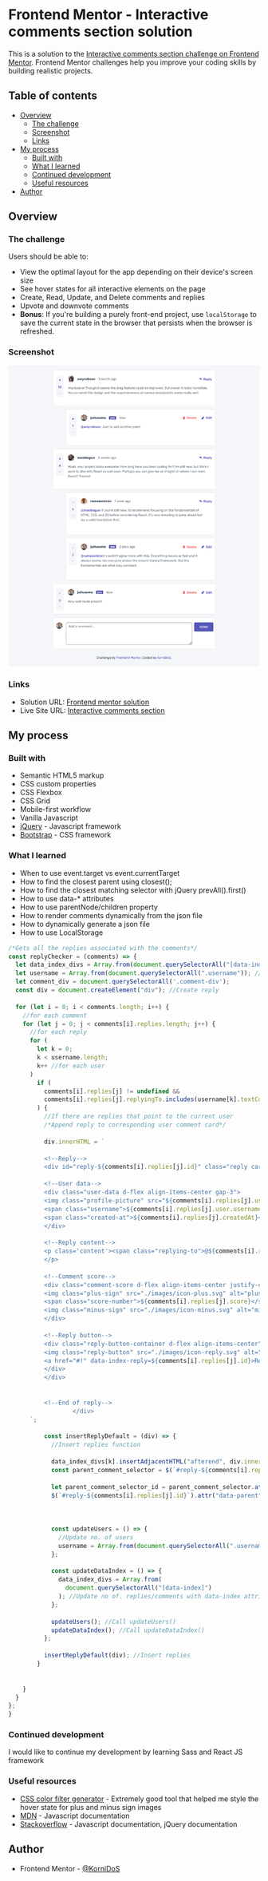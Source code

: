 # Frontend Mentor - Interactive comments section solution

This is a solution to the [Interactive comments section challenge on Frontend Mentor](https://www.frontendmentor.io/challenges/interactive-comments-section-iG1RugEG9). Frontend Mentor challenges help you improve your coding skills by building realistic projects. 

## Table of contents

- [Overview](#overview)
  - [The challenge](#the-challenge)
  - [Screenshot](#screenshot)
  - [Links](#links)
- [My process](#my-process)
  - [Built with](#built-with)
  - [What I learned](#what-i-learned)
  - [Continued development](#continued-development)
  - [Useful resources](#useful-resources)
- [Author](#author)


## Overview

### The challenge

Users should be able to:

- View the optimal layout for the app depending on their device's screen size
- See hover states for all interactive elements on the page
- Create, Read, Update, and Delete comments and replies
- Upvote and downvote comments
- **Bonus**: If you're building a purely front-end project, use `localStorage` to save the current state in the browser that persists when the browser is refreshed.


### Screenshot

![](./images/screenshots/screenshot.png)

### Links

- Solution URL: [Frontend mentor solution](https://www.frontendmentor.io/solutions/interactive-comments-section-using-vanilla-js-jquery-and-bootstrap-rJDPu6AV5)
- Live Site URL: [Interactive comments section](https://interactive-comments-kornidos.netlify.app/)

## My process

### Built with

- Semantic HTML5 markup
- CSS custom properties
- CSS Flexbox
- CSS Grid
- Mobile-first workflow
- Vanilla Javascript
- [jQuery](https://jquery.com) - Javascript framework
- [Bootstrap](https://getbootstrap.com/) - CSS framework


### What I learned

- When to use event.target vs event.currentTarget
- How to find the closest parent using closest();
- How to find the closest matching selector with jQuery prevAll().first()
- How to use data-* attributes
- How to use parentNode/children property
- How to render comments dynamically from the json file
- How to dynamically generate a json file
- How to use LocalStorage


```js
/*Gets all the replies associated with the comments*/
const replyChecker = (comments) => {
  let data_index_divs = Array.from(document.querySelectorAll("[data-index]")); //Select all comments/replies data-index attribute
  let username = Array.from(document.querySelectorAll(".username")); //Select all users
  let comment_div = document.querySelectorAll('.comment-div');
  const div = document.createElement("div"); //Create reply

  for (let i = 0; i < comments.length; i++) {
    //for each comment
    for (let j = 0; j < comments[i].replies.length; j++) {
      //for each reply
      for (
        let k = 0;
        k < username.length;
        k++ //for each user
      )
        if (
          comments[i].replies[j] != undefined &&
          comments[i].replies[j].replyingTo.includes(username[k].textContent)
        ) {
          //If there are replies that point to the current user
          /*Append reply to corresponding user comment card*/

          div.innerHTML = `

          <!--Reply-->
          <div id="reply-${comments[i].replies[j].id}" class="reply card position-relative" data-index="${comments[i].replies[j].id}">

          <!--User data-->
          <div class="user-data d-flex align-items-center gap-3"> 
          <img class="profile-picture" src="${comments[i].replies[j].user.image.webp}" alt="profile picture">
          <span class="username">${comments[i].replies[j].user.username}</span>
          <span class="created-at">${comments[i].replies[j].createdAt}</span>
          </div>

          <!--Reply content-->
          <p class='content'><span class="replying-to">@${comments[i].replies[j].replyingTo}</span> ${comments[i].replies[j].content}
          </p>

          <!--Comment score-->
          <div class="comment-score d-flex align-items-center justify-content-between">
          <img class="plus-sign" src="./images/icon-plus.svg" alt="plus">
          <span class="score-number">${comments[i].replies[j].score}</span>
          <img class="minus-sign" src="./images/icon-minus.svg" alt="minus">
          </div>

          <!--Reply button-->
          <div class="reply-button-container d-flex align-items-center">
          <img class="reply-button" src="./images/icon-reply.svg" alt="reply-button">
          <a href="#!" data-index-reply=${comments[i].replies[j].id}>Reply</a>
          </div>
          </div>


          <!--End of reply-->
                  </div>
      `;

          const insertReplyDefault = (div) => {
            //Insert replies function

            data_index_divs[k].insertAdjacentHTML("afterend", div.innerHTML); //Insert the reply right after the comment
            const parent_comment_selector = $(`#reply-${comments[i].replies[j].id}`).prevAll('.comment-div').first(); //Get the closest comment (upwards)

            let parent_comment_selector_id = parent_comment_selector.attr('data-index'); //Get the data-index of the comment
            $(`#reply-${comments[i].replies[j].id}`).attr("data-parent", parent_comment_selector_id); //Add data-parent attribute (tells us who is the parent of this reply)



            const updateUsers = () => {
              //Update no. of users
              username = Array.from(document.querySelectorAll(".username")); //Update no. of users so that it doesn't skip him on the next loop
            };

            const updateDataIndex = () => {
              data_index_divs = Array.from(
                document.querySelectorAll("[data-index]")
              ); //Update no of. replies/comments with data-index attribute
            };

            updateUsers(); //Call updateUsers()
            updateDataIndex(); //Call updateDataIndex()
          };

          insertReplyDefault(div); //Insert replies
        }


    }
  }
};
}
```

### Continued development

  I would like to continue my development by learning Sass and React JS framework

### Useful resources
- [CSS color filter generator](https://angel-rs.github.io/css-color-filter-generator/) - Extremely good tool that helped me style the hover state for plus and minus sign images
- [MDN](https://developer.mozilla.org/en-US/) - Javascript documentation
- [Stackoverflow](https://stackoverflow.com/) - Javascript documentation, jQuery documentation

## Author

- Frontend Mentor - [@KorniDoS](https://www.frontendmentor.io/profile/KorniDoS)


